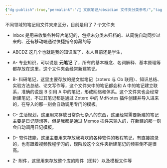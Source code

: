 ```yaml
---
{"dg-publish":true,"permalink":"/🌿 文献笔记/obsidian 文件夹分类参考/","tags":["Tools/obsidian"]}
---
```



不同领域的笔记用文件夹来区分，目前是用了 7 个文件夹

- Inbox 是用来收集各种碎片笔记的，包括未分类未归档的、从简悦自动同步过来的、还有移动端通过快捷指令剪藏的等

- ABCDZ 这几个也就是我的知识库了，本人目前还是学生，
- A- 专业知识，可以说是 **元笔记** 了，所有的基本概念、名词解释、基本原理等都存放在这里，这个文件夹会经常新建笔记。

- B- 科研笔记，这里主要存放的是文献笔记（zotero 与 Ob 联用）、知识总结、实验方法总结、论文写作等，这个文件夹中的笔记都会和 A 中的笔记建立联系，准确的说是 B 引用 A 中的笔记，形成网络和体系。这个文件夹也会经常新建笔记，不过其笔记都是通过 Zotero 中的 MdNotes 插件创建并导入进来的，在导入的那一刻会自动调用专门的模板。

- C- 生活规划，这里用来存放日常杂七杂八的东西，这里经常需要新建的笔记主要是日记随想等，但是我都是通过 Memos 插件来输入的，在新建的那一刻会自动调用日记模板。
- D- 软件技能，这里主要用来存放我喜欢的各种软件的教程笔记，有直接摘录的，也有跟着视频教程学习的，现阶段这个文件夹新建笔记的频率倒不是很高。
- Z- 附件，这里用来存放整个库的附件（图片）以及模板文件等
